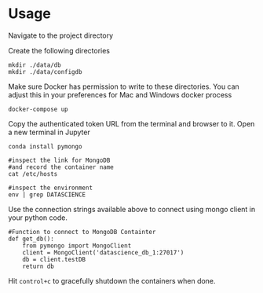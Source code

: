 # Usage

Navigate to the project directory

Create the following directories

```
mkdir ./data/db
mkdir ./data/configdb
```

Make sure Docker has permission to write to these directories. You can adjust this in your preferences for Mac and Windows docker process

```
docker-compose up
```

Copy the authenticated token URL from the terminal and browser to it. 
Open a new terminal in Jupyter

```
conda install pymongo

#inspect the link for MongoDB
#and record the container name
cat /etc/hosts

#inspect the environment
env | grep DATASCIENCE

```

Use the connection strings available above to connect using mongo client in your python code.

```
#Function to connect to MongoDB Containter
def get_db():
    from pymongo import MongoClient
    client = MongoClient('datascience_db_1:27017')
    db = client.testDB
    return db

```

Hit `control+c` to gracefully shutdown the containers when done.

